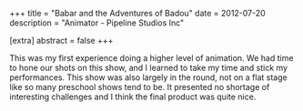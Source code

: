 +++
title = "Babar and the Adventures of Badou"
date = 2012-07-20
description = "Animator - Pipeline Studios Inc"

[extra]
abstract = false
+++

This was my first experience doing a higher level of animation.  We had time to hone our shots on this show, and I learned to take my time and stick my performances.  This show was also largely in the round, not on a flat stage like so many preschool shows tend to be.  It presented no shortage of interesting challenges and I think the final product was quite nice.  